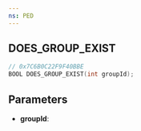 ```yaml
---
ns: PED
---
```

## DOES_GROUP_EXIST

```c
// 0x7C6B0C22F9F40BBE
BOOL DOES_GROUP_EXIST(int groupId);
```

## Parameters
* **groupId**:
